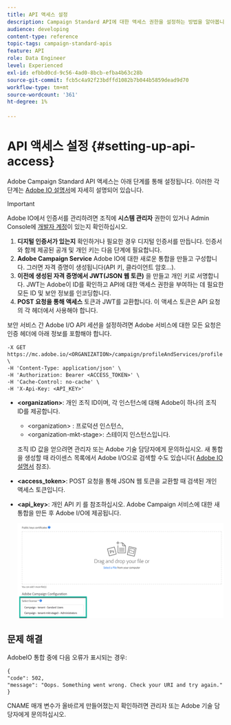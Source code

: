 ```yaml
---
title: API 액세스 설정
description: Campaign Standard API에 대한 액세스 권한을 설정하는 방법을 알아봅니다.
audience: developing
content-type: reference
topic-tags: campaign-standard-apis
feature: API
role: Data Engineer
level: Experienced
exl-id: efbbd0cd-9c56-4ad0-8bcb-efba4b63c28b
source-git-commit: fcb5c4a92f23bdffd1082b7b044b5859dead9d70
workflow-type: tm+mt
source-wordcount: '361'
ht-degree: 1%

---
```


# API 액세스 설정 {#setting-up-api-access}

Adobe Campaign Standard API 액세스는 아래 단계를 통해 설정됩니다. 이러한 각 단계는 [Adobe IO 설명서](https://www.adobe.io/authentication/auth-methods.html#!AdobeDocs/adobeio-auth/master/AuthenticationOverview/ServiceAccountIntegration.md)에 자세히 설명되어 있습니다.

>[!IMPORTANT]
>
>Adobe IO에서 인증서를 관리하려면 조직에 <b>시스템 관리자</b> 권한이 있거나 Admin Console에 [개발자 계정](https://helpx.adobe.com/enterprise/using/manage-developers.html)</a>이 있는지 확인하십시오.

1. **디지털 인증서가 있는지** 확인하거나 필요한 경우 디지털 인증서를 만듭니다. 인증서와 함께 제공된 공개 및 개인 키는 다음 단계에 필요합니다.
1. **Adobe Campaign Service** Adobe IO에 대한 새로운 통합을 만들고 구성합니다. 그러면 자격 증명이 생성됩니다(API 키, 클라이언트 암호...).
1. **이전에 생성된 자격 증명에서 JWT(JSON 웹 토큰)** 을 만들고 개인 키로 서명합니다. JWT는 Adobe이 ID를 확인하고 API에 대한 액세스 권한을 부여하는 데 필요한 모든 ID 및 보안 정보를 인코딩합니다.
1. **POST 요청을 통해 액세스** 토큰과 JWT를 교환합니다. 이 액세스 토큰은 API 요청의 각 헤더에서 사용해야 합니다.

보안 서비스 간 Adobe I/O API 세션을 설정하려면 Adobe 서비스에 대한 모든 요청은 인증 헤더에 아래 정보를 포함해야 합니다.

```
-X GET https://mc.adobe.io/<ORGANIZATION>/campaign/profileAndServices/profile \
-H 'Content-Type: application/json' \
-H 'Authorization: Bearer <ACCESS_TOKEN>' \
-H 'Cache-Control: no-cache' \
-H 'X-Api-Key: <API_KEY>'
```

* **&lt;organization>**: 개인 조직 ID이며, 각 인스턴스에 대해 Adobe이 하나의 조직 ID를 제공합니다.

   * &lt;organization> : 프로덕션 인스턴스,
   * &lt;organization-mkt-stage>: 스테이지 인스턴스입니다.

   조직 ID 값을 얻으려면 관리자 또는 Adobe 기술 담당자에게 문의하십시오. 새 통합을 생성할 때 라이센스 목록에서 Adobe I/O으로 검색할 수도 있습니다( <a href="https://www.adobe.io/authentication.html">Adobe IO 설명서</a> 참조).

* **&lt;access_token>**: POST 요청을 통해 JSON 웹 토큰을 교환할 때 검색된 개인 액세스 토큰입니다.

* **&lt;api_key>**: 개인 API 키 를 참조하십시오. Adobe Campaign 서비스에 대한 새 통합을 만든 후 Adobe I/O에 제공됩니다.

   ![대체 텍스트](assets/tenant.png)

## 문제 해결

AdobeIO 통합 중에 다음 오류가 표시되는 경우:

```
{ 
"code": 502, 
"message": "Oops. Something went wrong. Check your URI and try again." 
}
```


CNAME 매개 변수가 올바르게 만들어졌는지 확인하려면 관리자 또는 Adobe 기술 담당자에게 문의하십시오.
